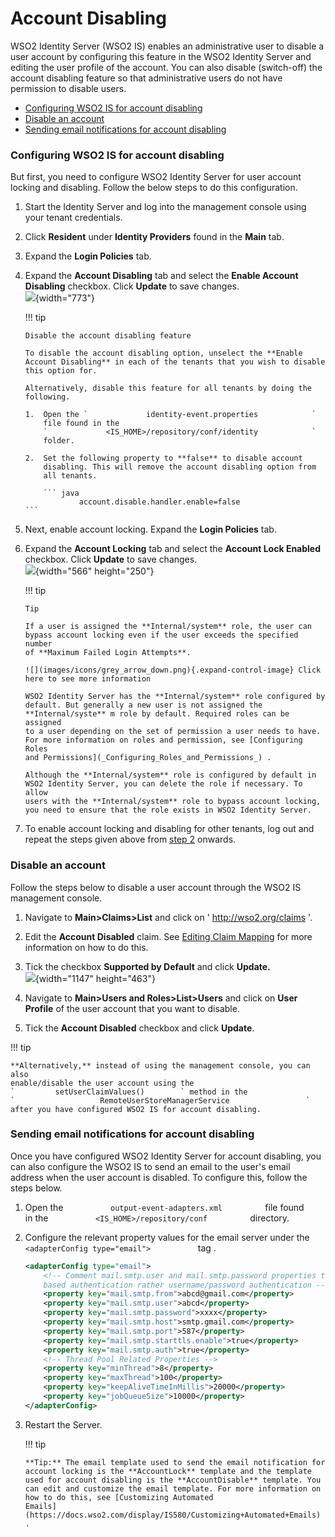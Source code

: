 # Account Disabling

WSO2 Identity Server (WSO2 IS) enables an administrative user to disable
a user account by configuring this feature in the WSO2 Identity Server
and editing the user profile of the account. You can also disable
(switch-off) the account disabling feature so that administrative users
do not have permission to disable users.

-   [Configuring WSO2 IS for account
    disabling](#AccountDisabling-ConfiguringWSO2ISforaccountdisabling)
-   [Disable an account](#AccountDisabling-Disableanaccount)
-   [Sending email notifications for account
    disabling](#AccountDisabling-Sendingemailnotificationsforaccountdisabling)

### Configuring WSO2 IS for account disabling

But first, you need to configure WSO2 Identity Server for user account
locking and disabling. Follow the below steps to do this configuration.

1.  Start the Identity Server and log into the management console using
    your tenant credentials.
2.  Click **Resident** under **Identity Providers** found in the
    **Main** tab.
3.  Expand the **Login Policies** tab.
4.  Expand the **Account Disabling** tab and select the **Enable Account
    Disabling** checkbox. Click **Update** to save changes.  
    ![](attachments/103330604/119113135.png){width="773"}

    !!! tip
    
        Disable the account disabling feature
    
        To disable the account disabling option, unselect the **Enable
        Account Disabling** in each of the tenants that you wish to disable
        this option for.
    
        Alternatively, disable this feature for all tenants by doing the
        following.
    
        1.  Open the `             identity-event.properties            `
            file found in the
            `             <IS_HOME>/repository/conf/identity            `
            folder.
    
        2.  Set the following property to **false** to disable account
            disabling. This will remove the account disabling option from
            all tenants.
    
            ``` java
                    account.disable.handler.enable=false
        ```


5.  Next, enable account locking. Expand the **Login Policies** tab.
6.  Expand the **Account Locking** tab and select the **Account Lock
    Enabled** checkbox. Click **Update** to save changes.  
    ![](attachments/103330604/119113139.png){width="566" height="250"}

    !!! tip
    
        Tip
    
        If a user is assigned the **Internal/system** role, the user can
        bypass account locking even if the user exceeds the specified number
        of **Maximum Failed Login Attempts**.
    
        ![](images/icons/grey_arrow_down.png){.expand-control-image} Click
        here to see more information
    
        WSO2 Identity Server has the **Internal/system** role configured by
        default. But generally a new user is not assigned the
        **Internal/syste** m role by default. Required roles can be assigned
        to a user depending on the set of permission a user needs to have.
        For more information on roles and permission, see [Configuring Roles
        and Permissions](_Configuring_Roles_and_Permissions_) .
    
        Although the **Internal/system** role is configured by default in
        WSO2 Identity Server, you can delete the role if necessary. To allow
        users with the **Internal/system** role to bypass account locking,
        you need to ensure that the role exists in WSO2 Identity Server.
    

7.  To enable account locking and disabling for other tenants, log out
    and repeat the steps given above from [step
    2](#AccountDisabling-step2) onwards.

### Disable an account

Follow the steps below to disable a user account through the WSO2 IS
management console.

1.  Navigate to **Main\>Claims\>List** and click on '
    http://wso2.org/claims '.

2.  Edit the **Account Disabled** claim. See [Editing Claim
    Mapping](_Editing_Claim_Mapping_) for more information on how to do
    this.

3.  Tick the checkbox **Supported by Default** and click **Update.**  
    ![](attachments/103330604/103330606.png){width="1147" height="463"}
4.  Navigate to **Main\>Users and Roles\>List\>Users** and click on
    **User Profile** of the user account that you want to disable.
5.  Tick the **Account Disabled** checkbox and click **Update**.

!!! tip
    
    **Alternatively,** instead of using the management console, you can also
    enable/disable the user account using the
    `         setUserClaimValues()        ` method in the
    `                   RemoteUserStoreManagerService                 `
    after you have configured WSO2 IS for account disabling.
    

### Sending email notifications for account disabling

Once you have configured WSO2 Identity Server for account disabling, you
can also configure the WSO2 IS to send an email to the user's email
address when the user account is disabled. To configure this, follow the
steps below.  

1.  Open the `           output-event-adapters.xml          ` file found
    in the `           <IS_HOME>/repository/conf          ` directory.
2.  Configure the relevant property values for the email server under
    the `            <adapterConfig type="email">           ` tag .

    ``` xml
    <adapterConfig type="email">
        <!-- Comment mail.smtp.user and mail.smtp.password properties to support connecting SMTP servers which use trust
        based authentication rather username/password authentication -->
        <property key="mail.smtp.from">abcd@gmail.com</property>
        <property key="mail.smtp.user">abcd</property>
        <property key="mail.smtp.password">xxxx</property>
        <property key="mail.smtp.host">smtp.gmail.com</property>
        <property key="mail.smtp.port">587</property>
        <property key="mail.smtp.starttls.enable">true</property>
        <property key="mail.smtp.auth">true</property>
        <!-- Thread Pool Related Properties -->
        <property key="minThread">8</property>
        <property key="maxThread">100</property>
        <property key="keepAliveTimeInMillis">20000</property>
        <property key="jobQueueSize">10000</property>
    </adapterConfig>
    ```

3.  Restart the Server.

    !!! tip
    
        **Tip:** The email template used to send the email notification for
        account locking is the **AccountLock** template and the template
        used for account disabling is the **AccountDisable** template. You
        can edit and customize the email template. For more information on
        how to do this, see [Customizing Automated
        Emails](https://docs.wso2.com/display/IS580/Customizing+Automated+Emails)
        .
    
